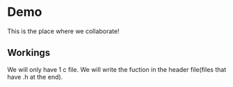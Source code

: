 # Demo

This is the place where we collaborate!


## Workings

We will only have 1 c file. 
We will write the fuction in the header file(files that have .h at the end).




